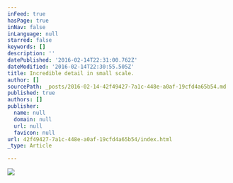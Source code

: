 ```yaml
---
inFeed: true
hasPage: true
inNav: false
inLanguage: null
starred: false
keywords: []
description: ''
datePublished: '2016-02-14T22:31:00.762Z'
dateModified: '2016-02-14T22:30:55.505Z'
title: Incredible detail in small scale.
author: []
sourcePath: _posts/2016-02-14-42f49427-7a1c-448e-a0af-19cfd4a65b54.md
published: true
authors: []
publisher:
  name: null
  domain: null
  url: null
  favicon: null
url: 42f49427-7a1c-448e-a0af-19cfd4a65b54/index.html
_type: Article

---
```

![](https://the-grid-user-content.s3-us-west-2.amazonaws.com/d43ec6e5-d421-4690-97f7-0b9f9d3aa5e7.jpg)